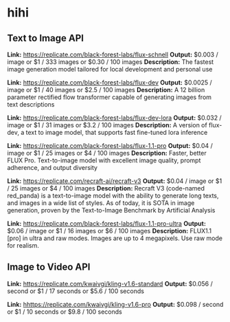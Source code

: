 # hihi

## Text to Image API

**Link:** <https://replicate.com/black-forest-labs/flux-schnell>
**Output:** $0.003 / image or $1 / 333 images or $0.30 / 100 images
**Description:** The fastest image generation model tailored for local development and personal use

**Link:** <https://replicate.com/black-forest-labs/flux-dev>
**Output:** $0.0025 / image or $1 / 40 images or $2.5 / 100 images
**Description:** A 12 billion parameter rectified flow transformer capable of generating images from text descriptions

**Link:** <https://replicate.com/black-forest-labs/flux-dev-lora>
**Output:** $0.032 / image or $1 / 31 images or $3.2 / 100 images
**Description:** A version of flux-dev, a text to image model, that supports fast fine-tuned lora inference

**Link:** <https://replicate.com/black-forest-labs/flux-1.1-pro>
**Output:** $0.04 / image or $1 / 25 images or $4 / 100 images
**Description:** Faster, better FLUX Pro. Text-to-image model with excellent image quality, prompt adherence, and output diversity

**Link:** <https://replicate.com/recraft-ai/recraft-v3>
**Output:** $0.04 / image or $1 / 25 images or $4 / 100 images
**Description:** Recraft V3 (code-named red_panda) is a text-to-image model with the ability to generate long texts, and images in a wide list of styles. As of today, it is SOTA in image generation, proven by the Text-to-Image Benchmark by Artificial Analysis

**Link:** <https://replicate.com/black-forest-labs/flux-1.1-pro-ultra>
**Output:** $0.06 / image or $1 / 16 images or $6 / 100 images
**Description:** FLUX1.1 [pro] in ultra and raw modes. Images are up to 4 megapixels. Use raw mode for realism.

## Image to Video API

**Link:** <https://replicate.com/kwaivgi/kling-v1.6-standard>
**Output:** $0.056 / second or $1 / 17 seconds or $5.6 / 100 seconds

**Link:** <hhttps://replicate.com/kwaivgi/kling-v1.6-pro>
**Output:** $0.098 / second or $1 / 10 seconds or $9.8 / 100 seconds
